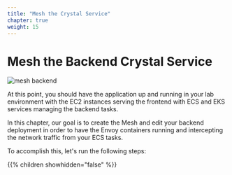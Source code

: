 ```yaml
---
title: "Mesh the Crystal Service"
chapter: true
weight: 15
---
```


# Mesh the Backend Crystal Service

![mesh backend](/images/app_mesh_architecture/mesh_crystal.png)

At this point, you should have the application up and running in your lab environment with the EC2 instances serving the frontend with ECS and EKS services managing the backend tasks.

In this chapter, our goal is to create the Mesh and edit your backend deployment in order to have the Envoy containers running and intercepting the network traffic from your ECS tasks.

To accomplish this, let's run the following steps:

{{% children showhidden="false" %}}

